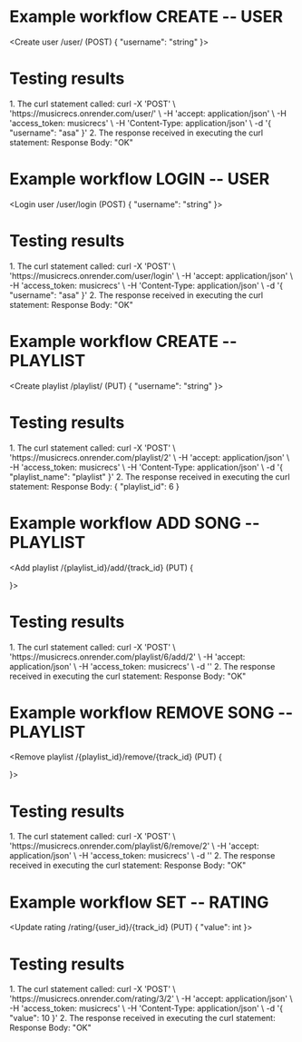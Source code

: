 # Example workflow CREATE -- USER

<Create user /user/ (POST)
{
"username": "string"
}>

# Testing results

<Repeated for each step of the workflow>
1. The curl statement called:
    curl -X 'POST' \
      'https://musicrecs.onrender.com/user/' \
      -H 'accept: application/json' \
      -H 'access_token: musicrecs' \
      -H 'Content-Type: application/json' \
      -d '{
      "username": "asa"
    }'
2. The response received in executing the curl statement:
    Response Body:
      "OK"

# Example workflow LOGIN -- USER

<Login user /user/login (POST)
{
"username": "string"
}>

# Testing results

<Repeated for each step of the workflow>
1. The curl statement called:
    curl -X 'POST' \
      'https://musicrecs.onrender.com/user/login' \
      -H 'accept: application/json' \
      -H 'access_token: musicrecs' \
      -H 'Content-Type: application/json' \
      -d '{
      "username": "asa"
    }'
2. The response received in executing the curl statement:
    Response Body:
      "OK"

# Example workflow CREATE -- PLAYLIST

<Create playlist /playlist/ (PUT)
{
"username": "string"
}>

# Testing results

<Repeated for each step of the workflow>
1. The curl statement called:
    curl -X 'POST' \
      'https://musicrecs.onrender.com/playlist/2' \
      -H 'accept: application/json' \
      -H 'access_token: musicrecs' \
      -H 'Content-Type: application/json' \
      -d '{
      "playlist_name": "playlist"
    }'
2. The response received in executing the curl statement:
    Response Body:
      {
        "playlist_id": 6
      }

# Example workflow ADD SONG -- PLAYLIST

<Add playlist /{playlist_id}/add/{track_id} (PUT)
{

}>

# Testing results

<Repeated for each step of the workflow>
1. The curl statement called:
    curl -X 'POST' \
      'https://musicrecs.onrender.com/playlist/6/add/2' \
      -H 'accept: application/json' \
      -H 'access_token: musicrecs' \
      -d ''
2. The response received in executing the curl statement:
    Response Body:
      "OK"

# Example workflow REMOVE SONG -- PLAYLIST

<Remove playlist /{playlist_id}/remove/{track_id} (PUT)
{

}>

# Testing results

<Repeated for each step of the workflow>
1. The curl statement called:
    curl -X 'POST' \
      'https://musicrecs.onrender.com/playlist/6/remove/2' \
      -H 'accept: application/json' \
      -H 'access_token: musicrecs' \
      -d ''
2. The response received in executing the curl statement:
    Response Body:
      "OK"

# Example workflow SET -- RATING

<Update rating /rating/{user_id}/{track_id} (PUT)
{
"value": int
}>

# Testing results

<Repeated for each step of the workflow>
1. The curl statement called:
    curl -X 'POST' \
      'https://musicrecs.onrender.com/rating/3/2' \
      -H 'accept: application/json' \
      -H 'access_token: musicrecs' \
      -H 'Content-Type: application/json' \
      -d '{
      "value": 10
    }'
2. The response received in executing the curl statement:
    Response Body:
      "OK"
